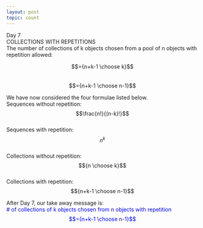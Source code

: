 ```yaml
---
layout: post
topic: count
---
```

Day 7  
COLLECTIONS WITH REPETITIONS  
The number of collections of k objects chosen from a pool of n objects with repetition allowed:

$$={n+k-1 \choose k}$$  
$$={n+k-1 \choose n-1}$$

We have now considered the four formulae listed below.  
Sequences without repetition:  $$\frac{n!}{(n-k)!}$$  
Sequences with repetition:  $$n^{k}$$  
Collections without repetition:  $${n \choose k}$$  
Collections with repetition:  $${n+k-1 \choose n-1}$$  

After Day 7, our take away message is:  
<span style="color:blue"># of collections of k objects chosen from n objects with repetition $$={n+k-1 \choose n-1}$$</span>  



